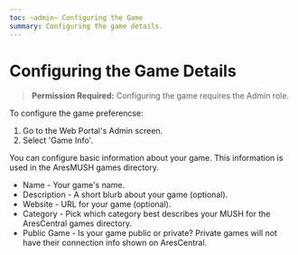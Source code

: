 ```yaml
---
toc: ~admin~ Configuring the Game
summary: Configuring the game details.
---
```

# Configuring the Game Details

> **Permission Required:** Configuring the game requires the Admin role.

To configure the game preferencse:

1. Go to the Web Portal's Admin screen.  
2. Select 'Game Info'.

You can configure basic information about your game.  This information is used in the AresMUSH games directory.

* Name - Your game's name.
* Description - A short blurb about your game (optional).
* Website - URL for your game (optional).
* Category - Pick which category best describes your MUSH for the AresCentral games directory.
* Public Game - Is your game public or private?  Private games will not have their connection info shown on AresCentral.